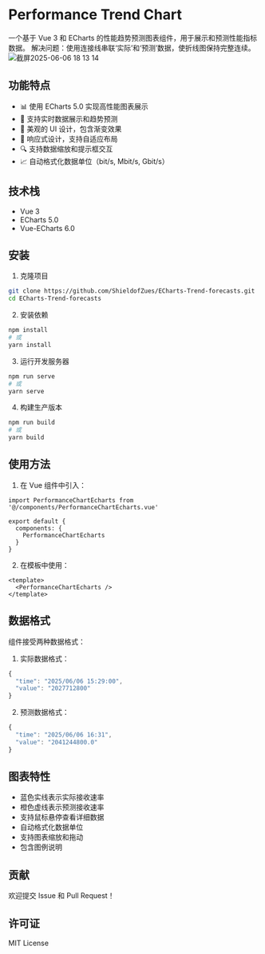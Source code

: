 # Performance Trend Chart

一个基于 Vue 3 和 ECharts 的性能趋势预测图表组件，用于展示和预测性能指标数据。
解决问题：使用连接线串联‘实际’和‘预测’数据，使折线图保持完整连续。
![截屏2025-06-06 18 13 14](https://github.com/user-attachments/assets/f541ddb8-dc51-4772-b21a-155daa0a4380)


## 功能特点

- 📊 使用 ECharts 5.0 实现高性能图表展示
- 🔮 支持实时数据展示和趋势预测
- 🎨 美观的 UI 设计，包含渐变效果
- 📱 响应式设计，支持自适应布局
- 🔍 支持数据缩放和提示框交互
- 📈 自动格式化数据单位（bit/s, Mbit/s, Gbit/s）

## 技术栈

- Vue 3
- ECharts 5.0
- Vue-ECharts 6.0

## 安装

1. 克隆项目
```bash
git clone https://github.com/ShieldofZues/ECharts-Trend-forecasts.git
cd ECharts-Trend-forecasts
```

2. 安装依赖
```bash
npm install
# 或
yarn install
```

3. 运行开发服务器
```bash
npm run serve
# 或
yarn serve
```

4. 构建生产版本
```bash
npm run build
# 或
yarn build
```

## 使用方法

1. 在 Vue 组件中引入：
```vue
import PerformanceChartEcharts from '@/components/PerformanceChartEcharts.vue'

export default {
  components: {
    PerformanceChartEcharts
  }
}
```

2. 在模板中使用：
```vue
<template>
  <PerformanceChartEcharts />
</template>
```

## 数据格式

组件接受两种数据格式：

1. 实际数据格式：
```javascript
{
  "time": "2025/06/06 15:29:00",
  "value": "2027712800"
}
```

2. 预测数据格式：
```javascript
{
  "time": "2025/06/06 16:31",
  "value": "2041244800.0"
}
```

## 图表特性

- 蓝色实线表示实际接收速率
- 橙色虚线表示预测接收速率
- 支持鼠标悬停查看详细数据
- 自动格式化数据单位
- 支持图表缩放和拖动
- 包含图例说明

## 贡献

欢迎提交 Issue 和 Pull Request！

## 许可证

MIT License 
